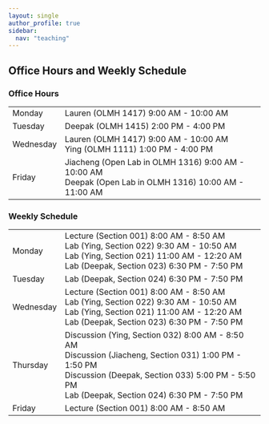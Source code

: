 ```yaml
---
layout: single
author_profile: true
sidebar:
  nav: "teaching"
---
```


## Office Hours and Weekly Schedule
### Office Hours
<table>
  <tbody>

  <tr><td>Monday</td><td> Lauren (OLMH 1417) 9:00 AM - 10:00 AM </td></tr>  
  <tr><td>Tuesday</td><td> Deepak (OLMH 1415) 2:00 PM - 4:00 PM </td></tr>
  <tr><td>Wednesday</td><td> Lauren (OLMH 1417) 9:00 AM - 10:00 AM <br> Ying (OLMH 1111) 1:00 PM - 4:00 PM </td></tr>
  <tr><td>Friday</td><td> Jiacheng (Open Lab in OLMH 1316) 9:00 AM - 10:00 AM <br> 
                          Deepak (Open Lab in OLMH 1316) 10:00 AM - 11:00 AM </td></tr>
  
</tbody>
</table>

### Weekly Schedule
<table>
  <tbody>

  <tr><td>Monday</td><td> Lecture (Section 001) 8:00 AM - 8:50 AM <br> 
                          Lab (Ying, Section 022) 9:30 AM - 10:50 AM <br>
                          Lab (Ying, Section 021) 11:00 AM - 12:20 AM <br> 
                          Lab (Deepak, Section 023) 6:30 PM - 7:50 PM </td></tr>  
  <tr><td>Tuesday</td><td> Lab (Deepak, Section 024) 6:30 PM - 7:50 PM </td></tr>
  <tr><td>Wednesday</td><td> Lecture (Section 001) 8:00 AM - 8:50 AM <br> 
                          Lab (Ying, Section 022) 9:30 AM - 10:50 AM <br>
                          Lab (Ying, Section 021) 11:00 AM - 12:20 AM <br> 
                          Lab (Deepak, Section 023) 6:30 PM - 7:50 PM </td></tr>
  <tr><td>Thursday</td><td> Discussion (Ying, Section 032) 8:00 AM - 8:50 AM <br>
                          Discussion (Jiacheng, Section 031) 1:00 PM - 1:50 PM <br>
                          Discussion (Deepak, Section 033) 5:00 PM - 5:50 PM <br>
                          Lab (Deepak, Section 024) 6:30 PM - 7:50 PM </td></tr>
  <tr><td>Friday</td><td> Lecture (Section 001) 8:00 AM - 8:50 AM  </td></tr>
  
</tbody>
</table>
